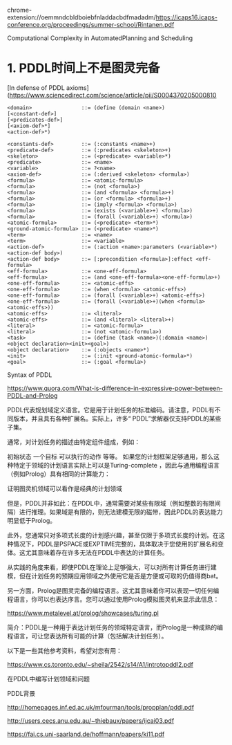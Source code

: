 

chrome-extension://oemmndcbldboiebfnladdacbdfmadadm/https://icaps16.icaps-conference.org/proceedings/summer-school/Rintanen.pdf

Computational Complexity in AutomatedPlanning and Scheduling




# 1. PDDL时间上不是图灵完备
[In defense of PDDL axioms](https://www.sciencedirect.com/science/article/pii/S0004370205000810
```
<domain>                ::= (define (domain <name>)
[<constant-def>]
[<predicates-def>]
[<axiom-def>*]
<action-def>*)

<constants-def>         ::= (:constants <name>+)
<predicate-def>         ::= (:predicates <skeleton>+)
<skeleton>              ::= (<predicate> <variable>*)
<predicate>             ::= <name>
<variable>              ::= ?<name>
<axiom-def>             ::= (:derived <skeleton> <formula>)
<formula>               ::= <atomic-formula>
<formula>               ::= (not <formula>)
<formula>               ::= (and <formula> <formula>+)
<formula>               ::= (or <formula> <formula>+)
<formula>               ::= (imply <formula> <formula>)
<formula>               ::= (exists (<variable>+) <formula>)
<formula>               ::= (forall (<variable>+) <formula>)
<atomic-formula>        ::= (<predicate> <term>*)
<ground-atomic-formula> ::= (<predicate> <name>*)
<term>                  ::= <name>
<term>                  ::= <variable>
<action-def>            ::= (:action <name>:parameters (<variable>*)<action-def body>)
<action-def body>       ::= [:precondition <formula>]:effect <eff-formula>
<eff-formula>           ::= <one-eff-formula>
<eff-formula>           ::= (and <one-eff-formula><one-eff-formula>+)
<one-eff-formula>       ::= <atomic-effs>
<one-eff-formula>       ::= (when <formula> <atomic-effs>)
<one-eff-formula>       ::= (forall (<variable>+) <atomic-effs>)
<one-eff-formula>       ::= (forall (<variable>+)(when <formula> <atomic-effs>))
<atomic-effs>           ::= <literal>
<atomic-effs>           ::= (and <literal> <literal>+)
<literal>               ::= <atomic-formula>
<literal>               ::= (not <atomic-formula>)
<task>                  ::= (define (task <name>)(:domain <name>)<object declaration><init><goal>)
<object declaration>    ::= (:objects <name>*)
<init>                  ::= (:init <ground-atomic-formula>*)
<goal>                  ::= (:goal <formula>)
```


Syntax of PDDL 

https://www.quora.com/What-is-difference-in-expressive-power-between-PDDL-and-Prolog


PDDL代表规划域定义语言。它是用于计划任务的标准编码。请注意，PDDL有不同版本，并且具有各种扩展名。实际上，许多“ PDDL”求解器仅支持PDDL的某些子集。

通常，对计划任务的描述由特定组件组成，例如：

初始状态
一个目标
可以执行的动作
等等。
如果您的计划框架足够通用，那么这种特定于领域的计划语言实际上可以是Turing-complete ，因此与通用编程语言（例如Prolog）具有相同的计算能力：

证明图灵机领域可以看作是经典的计划领域

但是，PDDL并非如此：在PDDL中，通常需要对某些有限域（例如整数的有限间隔）进行推理。如果域是有限的，则无法建模无限的磁带，因此PDDL的表达能力明显低于Prolog。

此外，您通常只对多项式长度的计划感兴趣，甚至仅限于多项式长度的计划。在这种情况下，PDDL是PSPACE或EXPTIME完整的，具体取决于您使用的扩展名和变体。这尤其意味着存在许多无法在PDDL中表达的计算任务。

从实践的角度来看，即使PDDL在理论上足够强大，可以对所有计算任务进行建模，但在计划任务的预期应用领域之外使用它是否是方便或可取的仍值得商bat。

另一方面，Prolog是图灵完备的编程语言。这尤其意味着你可以表现一切任何编程语言，你可以也表达序言。您可以通过使用Prolog模拟图灵机来显示此信息：

https://www.metalevel.at/prolog/showcases/turing.pl

简介：PDDL是一种用于表达计划任务的领域特定语言，而Prolog是一种成熟的编程语言，可让您表达所有可能的计算（包括解决计划任务）。

以下是一些其他参考资料，希望对您有用：

https://www.cs.toronto.edu/~sheila/2542/s14/A1/introtopddl2.pdf

在PDDL中编写计划领域和问题

PDDL背景

http://homepages.inf.ed.ac.uk/mfourman/tools/propplan/pddl.pdf

http://users.cecs.anu.edu.au/~thiebaux/papers/ijcai03.pdf

https://fai.cs.uni-saarland.de/hoffmann/papers/ki11.pdf












